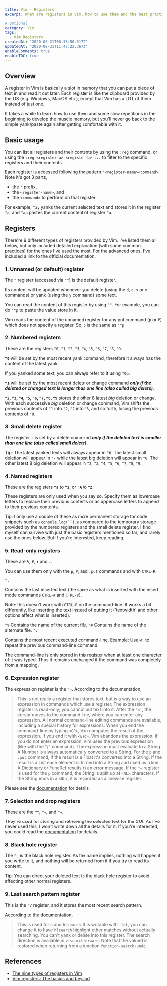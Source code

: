 ```yaml
---
title: Vim - Registers 
excerpt: What are registers in Vim, how to use them and the best practices.

# Optional
category: Vim
tags: 
  - Vim Registers
createdAt: "2020-08-21T06:33:50.517Z"
updatedAt: "2020-08-31T11:47:22.367Z"
enableComments: true
enableTOC: true
---
```


## Overview

A register in Vim is basically a slot in memory that you can put a piece of text in and read it out later. Each register is like the clipboard provided by the OS (e.g. Windows, MacOS etc.), except that Vim has a LOT of them instead of just one.

<b-alert variant="info" show>
  It takes a while to learn how to use them and some slow repetitions in the beginning to develop the muscle memory, but you'll never go back to the simple yank/paste again after getting comfortable with it.
</b-alert>

## Basic usage

You can list all registers and their contents by using the `:reg` command, or using the `:reg <register-a> <register-b> ...` to filter to the specific registers and their contents.

Each register is accessed following the pattern `"<register-name><command>`. Note it's got 3 parts,

- the `"` prefix,
- the `<register-name>`, and
- the `<command>` to perform on that register.

For example, `"ay` yanks the current selected text and stores it in the register `"a`, and `"ap` pastes the current content of register `"a`.

## Registers

There're 9 different types of registers provided by Vim. I've listed them all below, but only included detailed explanation (with some common practices) for the ones I've used the most. For the advanced ones, I've included a link to the official documentation.

### 1. Unnamed (or default) register

The `"` register (accessed via `""`) is the default register.

Its content will be updated whenever you delete (using the `d`, `c`, `s` or `x` commands) or yank (using the `y` command) some text.

You can read the content of this register by using `""`. For example, you can do `""p` to paste the value store in it.

<b-alert variant="info" show>
  Vim reads the content of the unnamed register for any put command (<code>p</code> or <code>P</code>) which does not specify a register. So, <code>p</code> is the same as <code>""p</code>
</b-alert>

### 2. Numbered registers

These are the registers `"0`, `"1`, `"2`, `"3`, `"4`, `"5`, `"6`, `"7`, `"8`, `"9`.

**`"0`** will be set by the most recent yank command, therefore it always has the content of the latest yank.

<b-alert variant="info" show>
  If you yanked some text, you can always refer to it using <code>"0p</code>.
</b-alert>

**`"1`** will be set by the most recent delete or change command _**only if the deleted or changed text is longer than one line (also called big delete)**_.

**`"2`, `"3`, `"4`, `"5`, `"6`, `"7`, `"8`, `"9`** stores the other 8 latest _*big*_ deletion or change. With each successive _big_ deletion or change command, Vim shifts the previous contents of `"1` into `"2`, `"2` into `"3`, and so forth, losing the previous contents of `"9`.

### 3. Small delete register

The register **`-`** is set by a delete command _**only if the deleted text is smaller than one line (also called small delete)**_.

<b-alert variant="success" show>
  <span class="font-weight-bold">Tip</span>: The latest yanked texts will always appear in <code>"0</code>. The latest small deletion will appear in <code>"-</code> while the latest big deletion will appear in <code>"0</code>. The other latest 8 big deletion will appear in <code>"2</code>,  <code>"3</code>,  <code>"4</code>,  <code>"5</code>,  <code>"6</code>,  <code>"7</code>,  <code>"8</code>, <code>"9</code>.
</b-alert>

### 4. Named registers

These are the registers **`"a`** to **`"z`**, or **`"A`** to **`"Z`**.

These registers are only used when you say so.  Specify them as lowercase letters to replace their previous contents or as uppercase letters to append to their previous contents.

<b-alert variant="success" show>
  <span class="font-weight-bold">Tip</span>: I only use a couple of these as more permanent storage for code snippets such as <code>console.log(``)</code>, as compared to the temporary storage provided by the numbered registers and the small delete register.
</b-alert>

<b-alert variant="info" show>
  I find myself can survive with just the basic registers mentioned so far, and rarely use the ones below. But if you're interested, keep reading.
</b-alert>

### 5. Read-only registers

These are **`%`**, **`#`**, **`:`** and **`.`**.  

You can use them only with the `p`, `P`, and `:put` commands and with `CTRL-R`.

<b-table-simple hover small caption-top responsive>
    <b-tbody>
      <b-tr>
        <b-th colspan="3"><code>".</code></b-th>
        <b-td>
          <p>Contains the last inserted text (the same as what is inserted with the insert mode commands <code>CTRL-A</code> and <code>CTRL-@</code>).</p>
          <p>
          <span class="font-weight-bold">Note</span>: this doesn't work with <code>CTRL-R</code> on the command-line.  It works a bit differently, like inserting the text instead of putting it ('textwidth' and other options affect what is inserted).
          </p>
        </b-td>
      </b-tr>
      <b-tr>
        <b-th colspan="3"><code>"%</code></b-th>
        <b-td>Contains the name of the current file.</b-td>
      </b-tr>
      <b-tr>
        <b-th colspan="3"><code>"#</code></b-th>
        <b-td>Contains the name of the alternate file.</b-td>
      </b-tr>
      <b-tr>
        <b-th colspan="3"><code>":</code></b-th>
        <b-td>
        <p>
          Contains the most recent executed command-line.  Example: Use <code>@:</code> to repeat the previous command-line command.
        </p>
        <p>
          The command-line is only stored in this register when at least one character of it was typed.  Thus it remains unchanged if the command was completely from a mapping.
        </p>
        </b-td>
      </b-tr>
    </b-tbody>
</b-table-simple>

### 6. Expression register

The expression register is the **`"=`**. According to the documentation,

> This is not really a register that stores text, but is a way to use an expression in commands which use a register.  The expression register is read-only; you cannot put text into it.  After the <code>'='</code>, the cursor moves to the command-line, where you can enter any expression. All normal command-line editing commands are available, including a special history for expressions.  When you end the command-line by typing <code><CR\></code>, Vim computes the result of the expression.  If you end it with <code><Esc\></code>, Vim abandons the expression.  If you do not enter an expression, Vim uses the previous expression (like with the "/" command).
> The expression must evaluate to a String.  A Number is always automatically converted to a String.  For the <code>p</code> and <code>:put</code> command, if the result is a Float it's converted into a String.  If the result is a List each element is turned into a String and used as a line. A Dictionary or FuncRef results in an error message.
> If the <code>"=</code> register is used for the <code>p</code> command, the String is split up at <code><NL\></code> characters.  If the String ends in a <code><NL\></code>, it is regarded as a linewise register.

Please see the [documentation](http://vimdoc.sourceforge.net/htmldoc/change.html#registers) for details

### 7. Selection and drop registers

These are the **`"*`**, **`"+`**, and **`"~`**.

They're used for storing and retrieving the selected text for the GUI. As I've never used this, I won't write down all the details for it. If you're interested, you could read the [documentation](http://vimdoc.sourceforge.net/htmldoc/change.html#registers) for details.

### 8. Black hole register

The **`"_`** is the black hole register. As the name implies, nothing will happen if you write to it, and nothing will be returned from it if you try to read its content.

<b-alert variant="success" show>
  <span class="font-weight-bold">Tip</span>: You can direct your deleted text to the black hole register to avoid affecting other normal registers.
</b-alert>

### 9. Last search pattern register

This is the **`"/`** register, and it stores the most recent search pattern.

According to the [documentation](http://vimdoc.sourceforge.net/htmldoc/change.html#registers),
> This is used for `n` and `hlsearch`. It is writable with `:let`, you can change it to have `hlsearch` highlight other matches without actually searching.  You can't yank or delete into this register.  The search direction is available in `v:searchforward`. Note that the valued is restored when returning from a function `function-search-undo`.

## References

- [The nine types of registers in Vim](http://vimdoc.sourceforge.net/htmldoc/change.html#registers)
- [Vim registers: The basics and beyond](https://www.brianstorti.com/vim-registers/)
